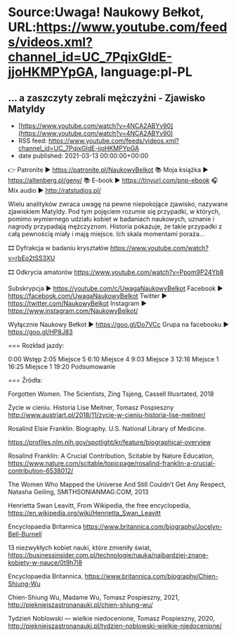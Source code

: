 # Source:Uwaga! Naukowy Bełkot, URL:https://www.youtube.com/feeds/videos.xml?channel_id=UC_7PqixGIdE-jjoHKMPYpGA, language:pl-PL

## ... a zaszczyty zebrali mężczyźni - Zjawisko Matyldy
 - [https://www.youtube.com/watch?v=4NCA2ABYv90](https://www.youtube.com/watch?v=4NCA2ABYv90)
 - RSS feed: https://www.youtube.com/feeds/videos.xml?channel_id=UC_7PqixGIdE-jjoHKMPYpGA
 - date published: 2021-03-13 00:00:00+00:00

👉 Patronite ► https://patronite.pl/NaukowyBelkot 
📚 Moja książka ► https://altenberg.pl/geny/
📚 E-book ► https://tinyurl.com/pnp-ebook
🎧 Mix audio ► http://ratstudios.pl/

Wielu analityków zwraca uwagę na pewne niepokojące zjawisko, nazywane zjawiskiem Matyldy. Pod tym pojęciem rozumie się przypadki, w których, pomimo wymiernego udziału kobiet w badaniach naukowych, uznanie i nagrody przypadają mężczyznom. Historia pokazuje, że takie przypadki z całą pewnością miały i mają miejsce. Ich skala momentami poraża...

🎞 Dyfrakcja w badaniu kryształów
https://www.youtube.com/watch?v=rbEo2tSS3XU

🎞 Odkrycia amatorów
https://www.youtube.com/watch?v=Ppom9P24Yb8

Subskrypcja ► https://youtube.com/c/UwagaNaukowyBelkot
Facebook ► https://facebook.com/UwagaNaukowyBelkot
Twitter ► https://twitter.com/NaukowyBelkot
Instagram ► https://www.instagram.com/NaukowyBelkot/

Wyłącznie Naukowy Bełkot ► https://goo.gl/Do7VCc
Grupa na facebooku ► https://goo.gl/HP8J83

===
Rozkład jazdy:

0:00 Wstęp
2:05 Miejsce 5
6:10 Miejsce 4
9:03 Miejsce 3
12:16 Miejsce 1
16:25 Miejsce 1
19:20 Podsumowanie 

===
Źródła:

Forgotten Women. The Scientists, Zing Tsjeng, Cassell Illusrtated, 2018

Życie w cieniu. Historia Lise Meitner, Tomasz Pospieszny
http://www.austriart.pl/2018/11/zycie-w-cieniu-historia-lise-meitner/ 

Rosalind Elsie Franklin. Biography. U.S. National Library of Medicine. 

https://profiles.nlm.nih.gov/spotlight/kr/feature/biographical-overview

Rosalind Franklin: A Crucial Contribution, Scitable by Nature Education,
https://www.nature.com/scitable/topicpage/rosalind-franklin-a-crucial-contribution-6538012/

The Women Who Mapped the Universe And Still Couldn’t Get Any Respect, Natasha Geiling, SMITHSONIANMAG.COM, 2013

Henrietta Swan Leavitt, From Wikipedia, the free encyclopedia, https://en.wikipedia.org/wiki/Henrietta_Swan_Leavitt

Encyclopaedia Britannica https://www.britannica.com/biography/Jocelyn-Bell-Burnell

13 niezwykłych kobiet nauki, które zmieniły świat, https://businessinsider.com.pl/technologie/nauka/najbardziej-znane-kobiety-w-nauce/0t9h7l8

Encyclopaedia Britannica, https://www.britannica.com/biography/Chien-Shiung-Wu

Chien-Shiung Wu, Madame Wu, Tomasz Pospieszny, 2021, http://piekniejszastronanauki.pl/chien-shiung-wu/

Tydzień Noblowski — wielkie niedocenione, Tomasz Pospieszny, 2020, http://piekniejszastronanauki.pl/tydzien-noblowski-wielkie-niedocenione/

